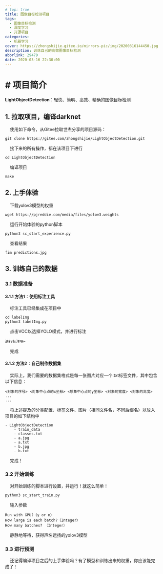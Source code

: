 ```yaml
---
# top: true
title: 图像目标检测项目
tags:
  - 图像目标检测
  - 深度学习
  - 开源项目
categories:
  - 机器学习
cover: https://zhongshijie.gitee.io/mirrors-pic/img/20200316144450.jpg
description: 训练自己的高效图像目标检测
abbrlink: 29479
date: 2020-03-16 22:30:00
---
```


# # 项目简介
**LightObjectDetection**：轻快、简明、高效、精确的图像目标检测

## 1. 拉取项目，编译darknet
&nbsp; &nbsp; 使用如下命令，从Gitee拉取世杰分享的项目源码：
```
git clone https://gitee.com/zhongshijie/LightObjectDetection.git
```
&nbsp; &nbsp; 接下来的所有操作，都在该项目下进行
```
cd LightObjectDetection
```
&nbsp; &nbsp; 编译项目
```
make
```

## 2. 上手体验
&nbsp; &nbsp; 下载yolov3模型的权重
```
wget https://pjreddie.com/media/files/yolov3.weights
```
&nbsp; &nbsp; 运行开始体验的python脚本
```
python3 sc_start_experience.py
```
&nbsp; &nbsp; 查看结果
```
fim predictions.jpg
```

## 3. 训练自己的数据
### 3.1 数据准备
#### 3.1.1 方法1：使用标注工具
&nbsp; &nbsp; 标注工具已经集成在项目中
```
cd labelImg
python3 labelImg.py
```
&nbsp; &nbsp; 点击VOC以选择YOLO模式，并进行标注
```
进行标注吧~
```

&nbsp; &nbsp; 完成


#### 3.1.2 方法2：自己制作数据集
&nbsp; &nbsp; 实际上，我们需要的数据集格式是每一张图片对应一个.txt标签文件，其中包含以下信息：
```
<对象的序号> <对象中心点的x坐标> <想象中心点的y坐标> <对象的宽度> <对象的高度>
...
...
```
&nbsp; &nbsp; 将上述提及的分类配置、标签文件、图片（相同文件名，不同后缀名）以放入项目的如下结构中
```
- LightObjectDetection
    - train_data
	- classes.txt
	- a.jpg
	- a.txt
	- b.jpg
	- b.txt
```
&nbsp; &nbsp; 完成！

### 3.2 开始训练
&nbsp; &nbsp; 对开始训练的脚本进行设置，并运行！就这么简单！
```
python3 sc_start_train.py
```
&nbsp; &nbsp; 输入参数
```
Run with GPU?（y or n）
How large is each batch?（Integer）
How many batches? （Integer）
```
&nbsp; &nbsp; 静静地等待，获得声名远扬的yolov3模型

### 3.3 进行预测
&nbsp; &nbsp; 还记得编译项目之后的上手体验吗？有了模型和训练出来的权重，你应该能完成了！
